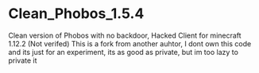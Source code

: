 # Clean_Phobos_1.5.4
Clean version of Phobos with no backdoor, Hacked Client for minecraft 1.12.2
(Not verifed) 
This is a fork from another auhtor, I dont own this code and its just for an experiment, its as good as private, but im too lazy to private it
